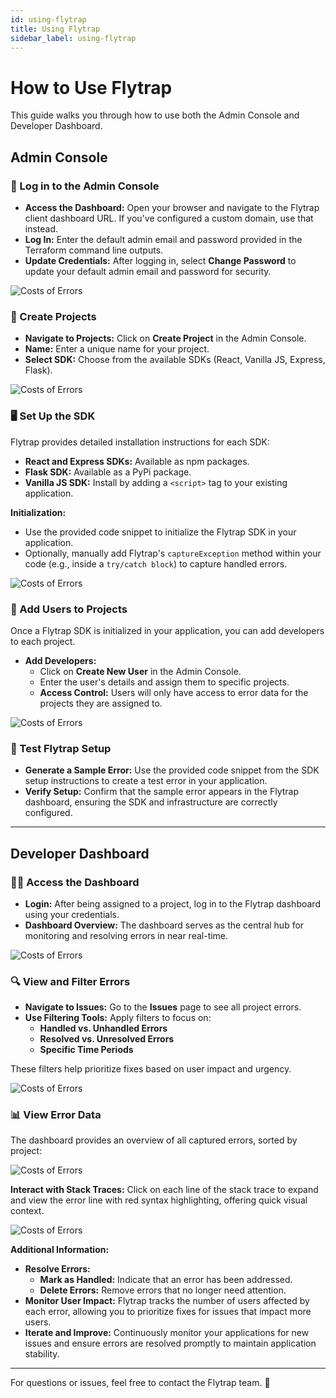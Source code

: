 ```yaml
---
id: using-flytrap
title: Using Flytrap
sidebar_label: using-flytrap
---
```


# How to Use Flytrap

This guide walks you through how to use both the Admin Console and Developer Dashboard.

## Admin Console 
### 🔐 Log in to the Admin Console

  - **Access the Dashboard:** Open your browser and navigate to the Flytrap client dashboard URL. If you've configured a custom domain, use that instead.
  - **Log In:** Enter the default admin email and password provided in the Terraform command line outputs.
  - **Update Credentials:** After logging in, select **Change Password** to update your default admin email and password for security.


<img src="/screenshots/loginPage.png" alt="Costs of Errors" className="max-width-700" />

### 📁 Create Projects

  - **Navigate to Projects:** Click on **Create Project** in the Admin Console.
  - **Name:** Enter a unique name for your project.
  - **Select SDK:** Choose from the available SDKs (React, Vanilla JS, Express, Flask).

<img src="/screenshots/projectSetup.png" alt="Costs of Errors" className="max-width-700" />

### 🖥️ Set Up the SDK

Flytrap provides detailed installation instructions for each SDK:

  - **React and Express SDKs:** Available as npm packages.
  - **Flask SDK:** Available as a PyPi package.
  - **Vanilla JS SDK:** Install by adding a `<script>` tag to your existing application.

**Initialization:**

  - Use the provided code snippet to initialize the Flytrap SDK in your application.
  - Optionally, manually add Flytrap's `captureException` method within your code (e.g., inside a `try/catch block`) to capture handled errors.

<img src="/screenshots/reactSDKInstructions.png" alt="Costs of Errors" className="max-width-700" />

### 👥 Add Users to Projects

Once a Flytrap SDK is initialized in your application, you can add developers to each project.

- **Add Developers:**
  - Click on **Create New User** in the Admin Console.
  - Enter the user's details and assign them to specific projects.
  - **Access Control:** Users will only have access to error data for the projects they are assigned to.


<img src="/screenshots/adminConsole.png" alt="Costs of Errors" className="max-width-700" />

### 🧪 Test Flytrap Setup 

  - **Generate a Sample Error:** Use the provided code snippet from the SDK setup instructions to create a test error in your application.
  - **Verify Setup:** Confirm that the sample error appears in the Flytrap dashboard, ensuring the SDK and infrastructure are correctly configured.

---

## Developer Dashboard 

### 👩‍💻 Access the Dashboard

- **Login:** After being assigned to a project, log in to the Flytrap dashboard using your credentials.
- **Dashboard Overview:** The dashboard serves as the central hub for monitoring and resolving errors in near real-time.

<img src="/screenshots/projectsDashboard.png" alt="Costs of Errors" className="max-width-700" />

### 🔍 View and Filter Errors

  - **Navigate to Issues:** Go to the **Issues** page to see all project errors.
  - **Use Filtering Tools:** Apply filters to focus on:
    - **Handled vs. Unhandled Errors**
    - **Resolved vs. Unresolved Errors**
    - **Specific Time Periods**

These filters help prioritize fixes based on user impact and urgency.

<img src="/screenshots/issuesPage.png" alt="Costs of Errors" className="max-width-700" />

### 📊 View Error Data

The dashboard provides an overview of all captured errors, sorted by project:

<img src="/screenshots/errorPage.png" alt="Costs of Errors" className="max-width-700" />

**Interact with Stack Traces:** Click on each line of the stack trace to expand and view the error line with red syntax highlighting, offering quick visual context.

<img src="/screenshots/expressStacktrace.png" alt="Costs of Errors" className="max-width-700" />

**Additional Information:**

- **Resolve Errors:** 
  - **Mark as Handled:** Indicate that an error has been addressed.
  - **Delete Errors:** Remove errors that no longer need attention.
- **Monitor User Impact:** Flytrap tracks the number of users affected by each error, allowing you to prioritize fixes for issues that impact more users.
- **Iterate and Improve:** Continuously monitor your applications for new issues and ensure errors are resolved promptly to maintain application stability.

--------------

For questions or issues, feel free to contact the Flytrap team. 🚀